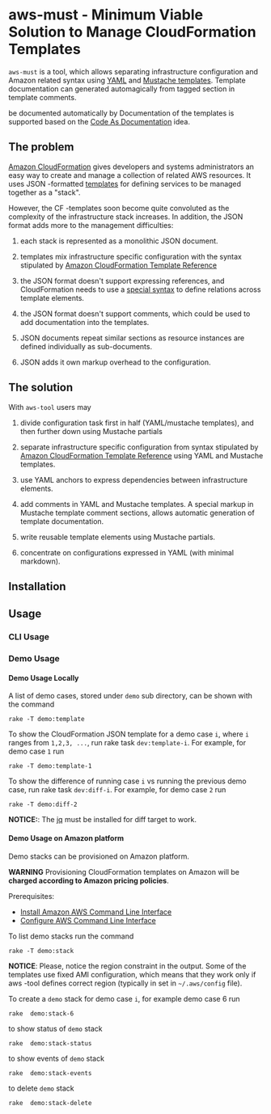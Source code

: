 # aws-must - Minimum Viable Solution to Manage CloudFormation Templates

`aws-must` is a tool, which allows separating infrastructure
configuration and Amazon related syntax using
[YAML](http://learnxinyminutes.com/docs/yaml) and
[Mustache templates](https://mustache.github.io/). Template
documentation can generated automagically from tagged section in
template comments.

be documented automatically
by Documentation of the templates is supported based on the
[Code As Documentation](http://martinfowler.com/bliki/CodeAsDocumentation.html)
idea.

## The problem

[Amazon CloudFormation](http://aws.amazon.com/cloudformation/) gives
developers and systems administrators an easy way to create and manage
a collection of related AWS resources.  It uses JSON -formatted
[templates](http://aws.amazon.com/cloudformation/aws-cloudformation-templates)
for defining services to be managed together as a "stack".

However, the CF -templates soon become quite convoluted as the
complexity of the infrastructure stack increases. In addition, the
JSON format adds more to the management difficulties:

1. each stack is represented as a monolithic JSON document.

2. templates mix infrastructure specific configuration with the syntax
   stipulated by
   [Amazon CloudFormation Template Reference](http://docs.aws.amazon.com/AWSCloudFormation/latest/UserGuide/template-reference.html)

3. the JSON format doesn't support expressing references, and
   CloudFormation needs to use a
   [special syntax](http://docs.aws.amazon.com/AWSCloudFormation/latest/UserGuide/intrinsic-function-reference-ref.html)
   to define relations across template elements.

4. the JSON format doesn't support comments, which could be used to
   add documentation into the templates.

5. JSON documents repeat similar sections as resource instances are
   defined individually as sub-documents.

6.  JSON adds it own markup overhead to the configuration.

## The solution

With `aws-tool` users may

1.  divide configuration task first in half (YAML/mustache templates),
    and then further down using Mustache partials

2. separate infrastructure specific configuration from syntax
   stipulated by
   [Amazon CloudFormation Template Reference](http://docs.aws.amazon.com/AWSCloudFormation/latest/UserGuide/template-reference.html)
   using YAML and Mustache templates.

3. use YAML anchors to express dependencies between infrastructure
   elements.

4. add comments in YAML and Mustache templates. A special markup in
   Mustache template comment sections, allows automatic generation of
   template documentation.

5. write reusable template elements using Mustache partials.

6. concentrate on configurations expressed in YAML (with minimal markdown).


## Installation

## Usage

### CLI  Usage

### Demo Usage

#### Demo Usage Locally

A list of demo cases, stored under `demo` sub directory, can be shown
with the command

	rake -T demo:template
	
To show the CloudFormation JSON template for a demo case `i`, where
`i` ranges from `1,2,3, ...`, run rake task `dev:template-i`. For
example, for demo case `1` run

	rake -T demo:template-1

To show the difference of running case `i` vs running the previous
demo case, run rake task `dev:diff-i`. For example, for demo case `2`
run

	rake -T demo:diff-2
	
**NOTICE:**: The [jq](http://stedolan.github.io/jq/) must be installed
for diff target to work.

#### Demo Usage on Amazon platform

Demo stacks can be provisioned on Amazon platform.

**WARNING** Provisioning CloudFormation templates on Amazon will be
**charged according to Amazon pricing policies**.

Prerequisites:

* [Install Amazon AWS Command Line Interface](http://docs.aws.amazon.com/cli/latest/userguide/installing.html)
* [Configure AWS Command Line Interface](http://docs.aws.amazon.com/cli/latest/userguide/cli-chap-getting-started.html)

To list demo stacks run the command

	rake -T demo:stack

**NOTICE**: Please, notice the region constraint in the output. Some
of the templates use fixed AMI configuration, which means that they
work only if aws -tool defines correct region (typically in set in
`~/.aws/config` file).

To create a `demo` stack for demo case `i`, for example demo case 6
run

	rake  demo:stack-6
	
to show status of `demo` stack

	rake  demo:stack-status

to show events of `demo` stack

	rake  demo:stack-events

to delete `demo` stack

	rake  demo:stack-delete

	 
	 


